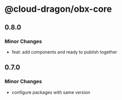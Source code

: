 # @cloud-dragon/obx-core

## 0.8.0

### Minor Changes

- feat: add components and ready to publish together

## 0.7.0

### Minor Changes

- configure packages with same version
